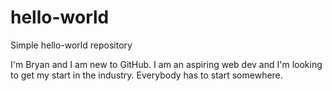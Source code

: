# hello-world
Simple hello-world repository

I'm Bryan and I am new to GitHub.  I am an aspiring web dev and I'm looking to get my start in the industry.
Everybody has to start somewhere.
